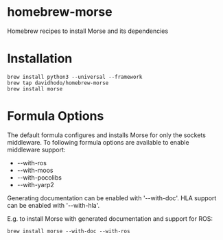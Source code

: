 homebrew-morse
==============

Homebrew recipes to install Morse and its dependencies

# Installation

    brew install python3 --universal --framework
    brew tap davidhodo/homebrew-morse
    brew install morse

# Formula Options

The default formula configures and installs Morse for only the sockets middleware.  To following formula options are available to enable middleware support:

* --with-ros
* --with-moos
* --with-pocolibs
* --with-yarp2

Generating documentation can be enabled with '--with-doc'.  HLA support can be enabled with '--with-hla'.

E.g. to  install Morse with generated documentation and support for ROS:

    brew install morse --with-doc --with-ros

